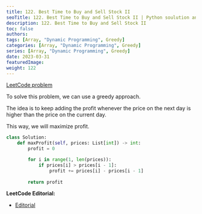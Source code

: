```yaml
---
title: 122. Best Time to Buy and Sell Stock II
seoTitle: 122. Best Time to Buy and Sell Stock II | Python soulution and explanation
description: 122. Best Time to Buy and Sell Stock II
toc: false
authors:
tags: [Array, "Dynamic Programming", Greedy]
categories: [Array, "Dynamic Programming", Greedy]
series: [Array, "Dynamic Programming", Greedy]
date: 2023-03-31
featuredImage:
weight: 122
---
```


[LeetCode problem](https://leetcode.com/problems/best-time-to-buy-and-sell-stock-ii/description/)

To solve this problem, we can use a greedy approach.

The idea is to keep adding the profit whenever the price on the next day is higher than the price on the current day.

This way, we will maximize profit.

```python
class Solution:
    def maxProfit(self, prices: List[int]) -> int:
        profit = 0

        for i in range(1, len(prices)):
            if prices[i] > prices[i - 1]:
                profit += prices[i] - prices[i - 1]
        
        return profit
```

**LeetCode Editorial:**

- [Editorial](https://leetcode.com/problems/best-time-to-buy-and-sell-stock-ii/editorial/)
